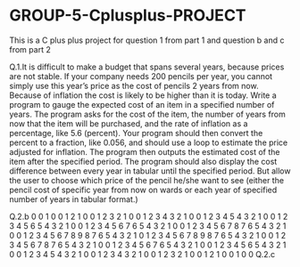 # GROUP-5-Cplusplus-PROJECT
This is a C plus plus project for question 1 from  part 1 and   question b and c from  part 2


Q.1.It is difficult to make a budget that spans several years, because prices are not stable. If your company needs 200 pencils per year, you cannot simply use this year’s price as the cost of pencils 2 years from now. Because of inflation the cost is likely to be higher than it is today. Write a program to gauge the expected cost of an item in a specified number of years. The program asks for the cost of the item, the number of years from now that the item will be purchased, and the rate of inflation as a percentage, like 5.6 (percent). Your program should then convert the percent to a fraction, like 0.056, and should use a loop to estimate the price adjusted for inflation. The program then outputs the estimated cost of the item after the specified period. The program should also display the cost difference between every year in tabular until the specified period. But allow the user to choose which price of the pencil he/she want to see (either the pencil cost of specific year from now on wards or each year of specified number of years in tabular format.)

Q.2.b
0                                   0
1 0                               0 1
2 1 0                           0 1 2
3 2 1 0                       0 1 2 3
4 3 2 1 0                   0 1 2 3 4
5 4 3 2 1 0               0 1 2 3 4 5
6 5 4 3 2 1 0           0 1 2 3 4 5 6
7 6 5 4 3 2 1 0       0 1 2 3 4 5 6 7
8 7 6 5 4 3 2 1 0   0 1 2 3 4 5 6 7 8
9 8 7 6 5 4 3 2 1 0 1 2 3 4 5 6 7 8 9
8 7 6 5 4 3 2 1 0   0 1 2 3 4 5 6 7 8
7 6 5 4 3 2 1 0       0 1 2 3 4 5 6 7
6 5 4 3 2 1 0           0 1 2 3 4 5 6
5 4 3 2 1 0               0 1 2 3 4 5
4 3 2 1 0                   0 1 2 3 4
3 2 1 0                       0 1 2 3
2 1 0                           0 1 2
1 0                               0 1
0                                   0
Q.2.c
















